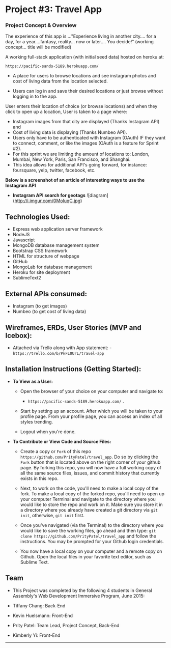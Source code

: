 # Project #3: Travel App

###  Project Concept & Overview

The experience of this app is …"Experience living in another city…. for a day, for a year….fantasy, reality... now or later…. You decide!” (working concept… title will be modified)

A working full-stack application (with initial seed data) hosted on heroku at:

  `https://pacific-sands-5189.herokuapp.com/`

  - A place for users to browse locations and see instagram photos and cost of living data from the location selected.

  - Users can log in and save their desired locations or just browse without logging in to the app.

User enters their location of choice (or browse locations) and when they click to open up a location, User is taken to a page where:
  - Instagram images from that city are displayed (Thanks Instagram API) and
  - Cost of living data is displaying (Thanks Numbeo API).
  - Users only have to be authenticated with Instagram (OAuth) IF they want to connect, comment, or like the images (OAuth is a feature for Sprint #2).
  - For this sprint we are limiting the amount of locations to: London, Mumbai, New York, Paris, San Francisco, and Shanghai.
  - This idea allows for additional API's going forward, for instance: foursquare, yelp, twitter, facebook, etc.

**Below is a screenshot of an article of interesting ways to use the Instagram API**

* **Instagram API search for geotags**
 ![diagram] (http://i.imgur.com/0MoluqC.jpg)


## Technologies Used:
  - Express web application server framework
  - NodeJS
  - Javascript
  - MongoDB database management system
  - Bootstrap CSS framework
  - HTML for structure of webpage
  - GitHub
  - MongoLab for database management
  - Heroku for site deployment
  - SublimeText2

## External APIs consumed:
  - Instagram (to get images)
  - Numbeo (to get cost of living data)

## Wireframes, ERDs, User Stories (MVP and Icebox):

  -  Attached via Trello along with App statement:
    - `https://trello.com/b/PkFL0UrL/travel-app`

## Installation Instructions (Getting Started):

  - **To View as a User:**

    - Open the browser of your choice on your computer and navigate to:
      - `https://pacific-sands-5189.herokuapp.com/` .

    - Start by setting up an account. After which you will be taken to your profile page. From your profile page, you can access an index of all styles trending.

    - Logout when you're done.

  - **To Contribute or View Code and Source Files:**

    - Create a copy or `Fork` of this repo `https://github.com/PrityPatel/travel_app`. Do so by clicking the `Fork`  button that is located above on the right corner of your github page. By forking this repo, you will now have a full working copy of all the same source files, issues, and commit history that currently exists in this repo.

    - Next, to work on the code, you'll need to make a local copy of the fork. To make a local copy of the forked repo, you'll need to open up your computer Terminal and navigate to the directory where you would like to store the repo and work on it. Make sure you store it in a directory where you already have created a git directory via `git init`, otherwise, `git init` first.

    - Once you've navigated (via the Terminal) to the directory where you would like to save the working files, go ahead and then type: `git clone https://github.com/PrityPatel/travel_app` and follow the instructions. You may be prompted for your Github login credentials.

    - You now have a local copy on your computer and a remote copy on Github. Open the local files in your favorite text editor, such as Sublime Text.


## Team
  - This Project was completed by the following 4 students in General Assembly's Web Development Immersive Program, June 2015:

   - Tiffany Chang: Back-End
   - Kevin Huelsmann: Front-End
   - Prity Patel: Team Lead, Project Concept, Back-End
   - Kimberly Yi: Front-End


---

